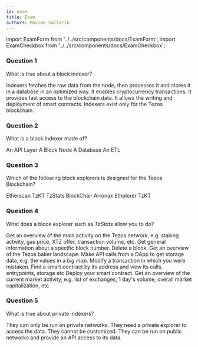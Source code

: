```yaml
---
id: exam
title: Exam
authors: Maxime Sallerin
---
```


import ExamForm from '../../src/components/docs/ExamForm';
import ExamCheckbox from '../../src/components/docs/ExamCheckbox';

<ExamForm moduleName="DeFi">

### Question 1

What is true about a block indexer?

<ExamCheckbox name="01" isCorrect="true">Indexers fetches the raw data from the node, then processes it and stores it in a database in an optimized way.</ExamCheckbox>
<ExamCheckbox name="02" isCorrect="false">It enables cryptocurrency transactions.</ExamCheckbox>
<ExamCheckbox name="03" isCorrect="true">It provides fast access to the blockchain data.</ExamCheckbox>
<ExamCheckbox name="04" isCorrect="false">It allows the writing and deployment of smart contracts.</ExamCheckbox>
<ExamCheckbox name="05" isCorrect="false">Indexers exist only for the Tezos blockchain.</ExamCheckbox>

### Question 2

What is a block indexer made of?

<ExamCheckbox name="10" isCorrect="true">An API Layer</ExamCheckbox>
<ExamCheckbox name="11" isCorrect="false">A Block Node</ExamCheckbox>
<ExamCheckbox name="12" isCorrect="true">A Database</ExamCheckbox>
<ExamCheckbox name="13" isCorrect="true">An ETL</ExamCheckbox>

### Question 3

Which of the following block explorers is designed for the Tezos Blockchain?

<ExamCheckbox name="20" isCorrect="false">Etherscan</ExamCheckbox>
<ExamCheckbox name="21" isCorrect="true">TzKT</ExamCheckbox>
<ExamCheckbox name="22" isCorrect="true">TzStats</ExamCheckbox>
<ExamCheckbox name="23" isCorrect="false">BlockChair</ExamCheckbox>
<ExamCheckbox name="24" isCorrect="true">Arronax</ExamCheckbox>
<ExamCheckbox name="25" isCorrect="false">Ethplorer</ExamCheckbox>
<ExamCheckbox name="26" isCorrect="true">TzKT</ExamCheckbox>

### Question 4

What does a block explorer such as _TzStats_ allow you to do?

<ExamCheckbox name="30" isCorrect="true">Get an overview of the main activity on the Tezos network, e.g. staking activity, gas price, XTZ offer, transaction volume, etc.</ExamCheckbox>
<ExamCheckbox name="31" isCorrect="true">Get general information about a specific block number.</ExamCheckbox>
<ExamCheckbox name="32" isCorrect="false">Delete a block.</ExamCheckbox>
<ExamCheckbox name="33" isCorrect="true">Get an overview of the Tezos baker landscape.</ExamCheckbox>
<ExamCheckbox name="34" isCorrect="true">Make API calls from a DApp to get storage data, e.g. the values in a _big map_.</ExamCheckbox>
<ExamCheckbox name="35" isCorrect="false">Modify a transaction in which you were mistaken.</ExamCheckbox>
<ExamCheckbox name="36" isCorrect="true">Find a smart contract by its address and view its calls, entrypoints, storage etc</ExamCheckbox>
<ExamCheckbox name="37" isCorrect="false">Deploy your smart contract.</ExamCheckbox>
<ExamCheckbox name="38" isCorrect="true">Get an overview of the current market activity, e.g. list of exchanges, 1 day's volume, overall market capitalization, etc.</ExamCheckbox>

### Question 5

What is true about private indexers?

<ExamCheckbox name="40" isCorrect="false">They can only be run on private networks.</ExamCheckbox>
<ExamCheckbox name="41" isCorrect="false">They need a private explorer to access the data.</ExamCheckbox>
<ExamCheckbox name="42" isCorrect="false">They cannot be customized.</ExamCheckbox>
<ExamCheckbox name="43" isCorrect="true">They can be run on public networks and provide an API access to its data.</ExamCheckbox>

</ExamForm>